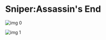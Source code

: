 # Sniper:Assassin's End

![img 0](https://i.imgur.com/AKYwef3.jpg)

![img 1](https://i.imgur.com/9FU4Mge.png)

